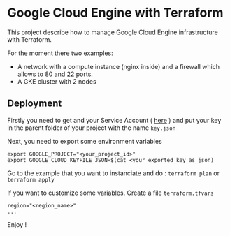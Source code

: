 # Google Cloud Engine with Terraform

This project describe how to manage Google Cloud Engine infrastructure with Terraform.

For the moment there two examples: 

* A network with a compute instance (nginx inside) and a firewall which allows to 80 and 22 ports.
* A GKE cluster with 2 nodes

## Deployment

Firstly you need to get and your Service Account ( [here](https://cloud.google.com/compute/docs/access/create-enable-service-accounts-for-instances) ) and put your key in the parent folder of your project with the name `key.json`

Next, you need to export some environment variables

```
export GOOGLE_PROJECT="<your_project_id>"
export GOOGLE_CLOUD_KEYFILE_JSON=$(cat <your_exported_key_as_json)
```


Go to the example that you want to instanciate and do :
`terraform plan` or `terraform apply`



If you want to customize some variables. Create a file `terraform.tfvars`
```
region="<region_name>"
...
```

Enjoy !

